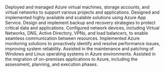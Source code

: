 Deployed and managed Azure virtual machines, storage accounts, and virtual networks to support various projects and applications.
Designed and implemented highly available and scalable solutions using Azure App Service.
Design and implement backup and recovery strategies to protect critical data and applications.
Configured network devices, including Virtual Networks, DNS, Active Directory, VPNs, and load balancers, to enable seamless communication between resources.
Implemented Azure monitoring solutions to proactively identify and resolve performance issues, improving system reliability.
Assisted in the maintenance and patching of Windows and Linux operating systems in Azure environments.
Assisted in the migration of on-premises applications to Azure, including the assessment, planning, and execution phases.
                  